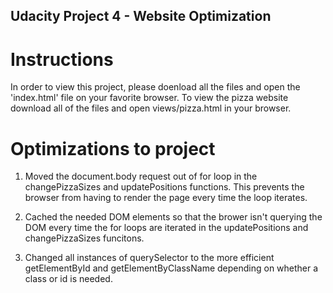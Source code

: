 ## Udacity Project 4 - Website Optimization

# Instructions

In order to view this project, please doenload all the files and open the 'index.html' file on your favorite browser. To view the pizza website download all of the files and open views/pizza.html in your browser.

# Optimizations to project

1. Moved the document.body request out of for loop in the changePizzaSizes and updatePositions functions. This prevents the browser from having to render the page every time the loop iterates.

2. Cached the needed DOM elements so that the brower isn't querying the DOM every time the for loops are iterated in the updatePositions and changePizzaSizes funcitons.

3. Changed all instances of querySelector to the more efficient getElementById and getElementByClassName depending on whether a class or id is needed.

